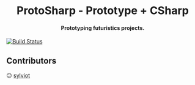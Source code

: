<h1 align="center">ProtoSharp - Prototype + CSharp </h1>
<h4 align="center">Prototyping futuristics projects.</h4>

[![Build Status](https://api.travis-ci.org/protosharp/core.svg?branch=master)](https://travis-ci.org/protosharp/core)


## Contributors
:confused: [sylviot](https://sylvio.com)
